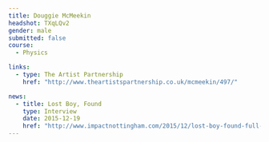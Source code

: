 ```yaml
---
title: Douggie McMeekin
headshot: TXqLQv2
gender: male
submitted: false
course:
  - Physics

links:
  - type: The Artist Partnership
    href: "http://www.theartistspartnership.co.uk/mcmeekin/497/"

news:
  - title: Lost Boy, Found
    type: Interview
    date: 2015-12-19
    href: "http://www.impactnottingham.com/2015/12/lost-boy-found-full-interview/"
---
```


